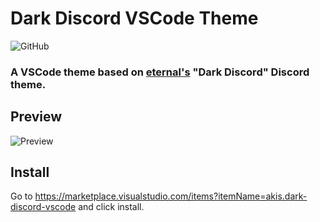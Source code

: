 # Dark Discord VSCode Theme


![GitHub](https://img.shields.io/github/license/akisblack/dark-discord-vscode?style=for-the-badge)

### A VSCode theme based on [eternal's](https://github.com/eternal404) "Dark Discord" Discord theme.

## Preview

![Preview](assets/preview.png)

## Install

Go to https://marketplace.visualstudio.com/items?itemName=akis.dark-discord-vscode and click install.